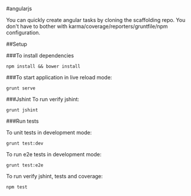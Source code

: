 #angularjs

You can quickly create angular tasks by cloning the scaffolding repo. 
You don't have to bother with karma/coverage/reporters/gruntfile/npm configuration.

##Setup

###To install dependencies 

    npm install && bower install


###To start application in live reload mode:

    grunt serve
    
###Jshint
To run verify jshint:
    
    grunt jshint

###Run tests

To unit tests in development mode:
    
    grunt test:dev
    
To run e2e tests in development mode:

    grunt test:e2e

To run verify jshint, tests and coverage:

    npm test


